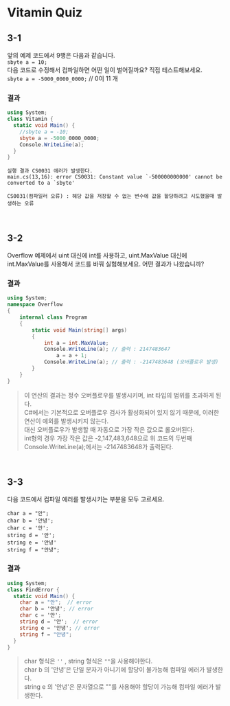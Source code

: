 # Vitamin Quiz

## 3-1
앞의 예제 코드에서 9행은 다음과 같습니다. <br>
`sbyte a = 10;` <br>
다음 코드로 수정해서 컴파일하면 어떤 일이 벌어질까요? 직접 테스트해보세요. <br>
`sbyte a = -5000_0000_0000;` // 0이 11 개

### 결과
```C#
using System;
class Vitamin {
  static void Main() {
    //sbyte a = -10;
    sbyte a = -5000_0000_0000;
    Console.WriteLine(a);
  }
}
```
```
실행 결과 CS0031 에러가 발생한다.
main.cs(13,16): error CS0031: Constant value `-500000000000' cannot be converted to a `sbyte'

CS0031(컴파일러 오류) : 해당 값을 저장할 수 없는 변수에 값을 할당하려고 시도했을때 발생하는 오류
```

<br>

## 3-2
Overflow 예제에서 uint 대신에 int를 사용하고, uint.MaxValue 대신에 int.MaxValue를 사용해서 코드를 바꿔 실험해보세요. 어떤 결과가 나왔습니까?

### 결과
```C#
using System;
namespace Overflow
{
    internal class Program
    {
        static void Main(string[] args)
        {
            int a = int.MaxValue;
            Console.WriteLine(a); // 출력 : 2147483647
                a = a + 1;
            Console.WriteLine(a); // 출력 : -2147483648 (오버플로우 발생)
        }
    }
}
```
> 이 연산의 결과는 정수 오버플로우를 발생시키며, int 타입의 범위를 초과하게 된다.<br>
> C#에서는 기본적으로 오버플로우 검사가 활성화되어 있지 않기 때문에, 이러한 연산이 예외를 발생시키지 않는다.<br>
> 대신 오버플로우가 발생할 때 자동으로 가장 작은 값으로 롤오버된다.<br>
> int형의 경우 가장 작은 값은 -2,147,483,648으로 위 코드의 두번째 Console.WriteLine(a);에서는 -2147483648가 출력된다.

<br>

## 3-3
다음 코드에서 컴파일 에러를 발생시키는 부분을 모두 고르세요.
```
char a = "안";
char b = '안녕';
char c = '안';
string d = '안';
string e = '안녕'
string f = "안녕";
```

### 결과
```C#
using System;
class FindError {
  static void Main() {
    char a = "안";  // error
    char b = '안녕'; // error
    char c = '안';
    string d = '안';  // error
    string e = '안녕'; // error
    string f = "안녕";
  }
}
```

> char 형식은 `''` , string 형식은 `""`을 사용해야한다. <br>
> char b 의 '안녕'은 단일 문자가 아니기에 할당이 불가능해 컴파일 에러가 발생한다. <br>
> string e 의 '안녕'은 문자열으로 ""를 사용해야 할당이 가능해 컴파일 에러가 발생한다. <br>
